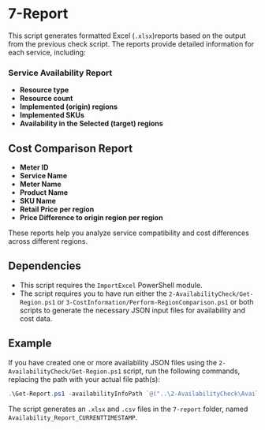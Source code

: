 # 7-Report

This script generates formatted Excel (`.xlsx`)reports based on the output from the previous check script. The reports provide detailed information for each service, including:

### Service Availability Report

- **Resource type**
- **Resource count**
- **Implemented (origin) regions**
- **Implemented SKUs**
- **Availability in the Selected (target) regions**

## Cost Comparison Report

- **Meter ID**
- **Service Name**
- **Meter Name**
- **Product Name**
- **SKU Name**
- **Retail Price per region**
- **Price Difference to origin region per region**

These reports help you analyze service compatibility and cost differences across different regions.

## Dependencies

- This script requires the `ImportExcel` PowerShell module.
- The script requires you to have run either the `2-AvailabilityCheck/Get-Region.ps1` or `3-CostInformation/Perform-RegionComparison.ps1` or both scripts to generate the necessary JSON input files for availability and cost data.

## Example

If you have created one or more availability JSON files using the `2-AvailabilityCheck/Get-Region.ps1` script, run the following commands, replacing the path with your actual file path(s):

```powershell
.\Get-Report.ps1 -availabilityInfoPath `@("..\2-AvailabilityCheck\Availability_Mapping_Asia_Pacific.json", "..\2-AvailabilityCheck\Availability_Mapping_Europe.json")` -costComparisonPath "..\3-CostInformation\region_comparison_prices.json"

```
The script generates an `.xlsx` and `.csv` files in the `7-report` folder, named `Availability_Report_CURRENTTIMESTAMP`.
